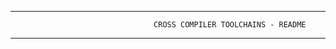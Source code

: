 ___________________________________________________________________________________________________________

                                    CROSS COMPILER TOOLCHAINS - README
___________________________________________________________________________________________________________
